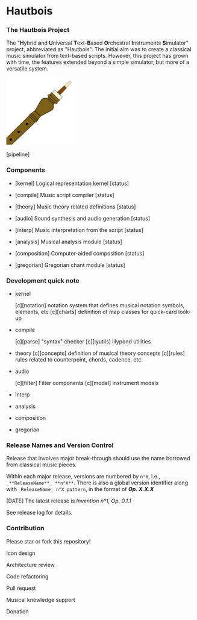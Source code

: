 # Hautbois

### The Hautbois Project

The "**H**ybrid **a**nd **U**niversal **T**ext-**B**ased **O**rchestral **I**nstruments **S**imulator" project, abbreviated as "Hautbois". The initial aim was to create a classical music simulator from text-based scripts. However, this project has grown with time, the features extended beyond a simple simulator, but more of a versatile system.

<img src="https://raw.githubusercontent.com/Leethine/hautbois/c5dd6a35552d5d72adc3361fe90f631e63f6956c/icon.svg" width="180" height="180">

[pipeline]

### Components

 - [kernel] Logical representation kernel [status]

 - [compile] Music script compiler [status]
 
 - [theory] Music theory related definitions [status]

 - [audio] Sound synthesis and audio generation [status]

 - [interp] Music interpretation from the script [status]

 - [analysis] Musical analysis module [status]

 - [composition] Computer-aided composition [status]

 - [gregorian] Gregorian chant module [status]


### Development quick note

 - kernel

    [c][notation] notation system that defines musical notation symbols, elements, etc
    [c][charts] definition of map classes for quick-card look-up

 - compile

    [c][parse] "syntax" checker
    [c][lyutils] lilypond utilities

 - theory
    [c][concepts] definition of musical theory concepts
    [c][rules] rules related to counterpoint, chords, cadence, etc.
 
 - audio

    [c][filter] Filter components
    [c][model] instrument models
    
 - interp

 - analysis

 - composition

 - gregorian


### Release Names and Version Control

Release that involves major break-through should use the name borrowed from classical music pieces.

Within each major release, versions are numbered by `n°X`, i.e., `_**ReleaseName**_ **n°X**`. There is also a global version identifier along with  `_ReleaseName_ n°X pattern`, in the format of _**Op. X.X.X**_

[DATE] The latest release is _Invention n°1, Op. 0.1.1_

See release log for details.

### Contribution

Please star or fork this repository!

Icon design

Architecture review

Code refactoring

Pull request

Musical knowledge support

Donation